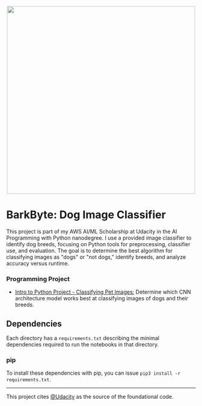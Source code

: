 <p align="center">
<img src= "https://i.imgur.com/i1oGW0s.png" width = 500px>
</p>

# BarkByte: Dog Image Classifier

This project is part of my AWS AI/ML Scholarship at Udacity in the AI Programming with Python nanodegree. I use a provided image classifier to identify dog breeds, focusing on Python tools for preprocessing, classifier use, and evaluation. The goal is to determine the best algorithm for classifying images as "dogs" or "not dogs," identify breeds, and analyze accuracy versus runtime.

### Programming Project

- [Intro to Python Project - Classifying Pet Images:](https://github.com/udacity/AIPND-revision/tree/master/intropyproject-classify-pet-images "Classifying Pet Images Project") Determine which CNN architecture model works best at classifying images of dogs and their breeds.

## Dependencies

Each directory has a `requirements.txt` describing the minimal dependencies required to run the notebooks in that directory.

### pip

To install these dependencies with pip, you can issue `pip3 install -r requirements.txt`.

---

This project cites [@Udacity](https://github.com/udacity) as the source of the foundational code.
